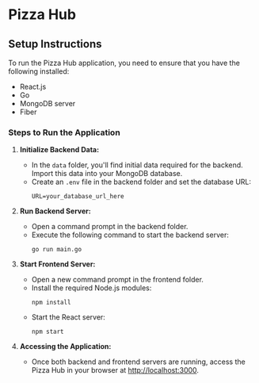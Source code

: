 # Pizza Hub

## Setup Instructions
To run the Pizza Hub application, you need to ensure that you have the following installed:
- React.js
- Go
- MongoDB server
- Fiber

### Steps to Run the Application

1. **Initialize Backend Data:**
    - In the `data` folder, you'll find initial data required for the backend. Import this data into your MongoDB database.
    - Create an `.env` file in the backend folder and set the database URL:
      ```
      URL=your_database_url_here
      ```

2. **Run Backend Server:**
    - Open a command prompt in the backend folder.
    - Execute the following command to start the backend server:
      ```
      go run main.go
      ```

3. **Start Frontend Server:**
    - Open a new command prompt in the frontend folder.
    - Install the required Node.js modules:
      ```
      npm install
      ```
    - Start the React server:
      ```
      npm start
      ```

4. **Accessing the Application:**
    - Once both backend and frontend servers are running, access the Pizza Hub in your browser at [http://localhost:3000](http://localhost:3000).
